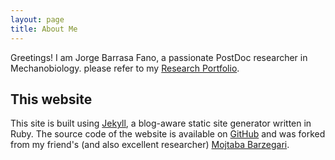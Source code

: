 ```yaml
---
layout: page
title: About Me
---
```


Greetings! I am Jorge Barrasa Fano, a passionate PostDoc researcher in Mechanobiology.   please refer to my [Research Portfolio](/research).



## This website

This site is built using [Jekyll](https://github.com/jekyll/jekyll), a blog-aware static site generator written in Ruby. The source code of the website is available on [GitHub](https://github.com/JorgeBarrasaFano/jorgebarrasafano.github.io) and was forked from my friend's (and also excellent researcher) [Mojtaba Barzegari](https://mbarzegary.github.io).
